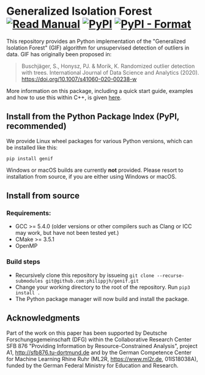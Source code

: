 # Generalized Isolation Forest [![Read Manual](https://img.shields.io/badge/read-manual-informational)](https://philippjh.github.io/genif/) [![PyPI](https://img.shields.io/pypi/v/genif)](https://pypi.org/project/genif/) [![PyPI - Format](https://img.shields.io/pypi/format/genif)](https://pypi.org/project/genif/)

This repository provides an Python implementation of the "Generalized Isolation Forest" (GIF) algorithm for unsupervised detection of outliers in data. 
GIF has originally been proposed in:

> Buschjäger, S., Honysz, PJ. & Morik, K. Randomized outlier detection with trees. International Journal of Data Science and Analytics (2020). https://doi.org/10.1007/s41060-020-00238-w

More information on this package, including a quick start guide, examples and how to use this within C++, is given [here](https://philippjh.github.io/genif/).

## Install from the Python Package Index (PyPI, recommended)

We provide Linux wheel packages for various Python versions, which can be installed like this:

```
pip install genif
```

Windows or macOS builds are currently **not** provided. Please resort to installation from source, if you are either using Windows or macOS.

## Install from source

### Requirements:

- GCC >= 5.4.0 (older versions or other compilers such as Clang or ICC may work, but have not been tested yet.)
- CMake >= 3.5.1
- OpenMP

### Build steps

- Recursively clone this repository by issueing `git clone --recurse-submodules git@github.com:philippjh/genif.git`
- Change your working directory to the root of the repository. Run `pip3 install .`
- The Python package manager will now build and install the package.

## Acknowledgments

Part of the work on this paper has been supported by Deutsche Forschungsgemeinschaft (DFG) within the Collaborative Research Center SFB 876 "Providing Information by 
Resource-Constrained Analysis", project A1, http://sfb876.tu-dortmund.de and by the German Competence Center for Machine Learning Rhine Ruhr 
(ML2R, https://www.ml2r.de, 01IS18038A), funded by the German Federal Ministry for Education and Research.
